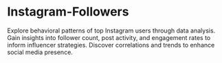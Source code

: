 # Instagram-Followers
Explore behavioral patterns of top Instagram users through data analysis. Gain insights into follower count, post activity, and engagement rates to inform influencer strategies. Discover correlations and trends to enhance social media presence.
